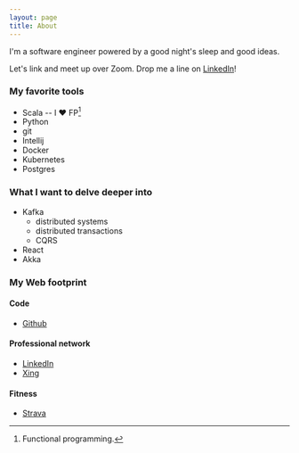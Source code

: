 ```yaml
---
layout: page
title: About
---
```


I'm a software engineer powered by a good night's sleep and good ideas.

Let's link and meet up over Zoom. Drop me a line on [LinkedIn](https://www.linkedin.com/in/esteban-zacharzewski)!

### My favorite tools
* Scala -- I ♥️ FP[^footnote_one]
* Python
* git
* Intellij
* Docker
* Kubernetes
* Postgres

### What I want to delve deeper into
* Kafka
  * distributed systems
  * distributed transactions
  * CQRS
* React
* Akka

### My Web footprint

#### Code
* [Github](https://github.com/stzr1123)

#### Professional network
* [LinkedIn](https://www.linkedin.com/in/esteban-zacharzewski)
* [Xing](https://www.xing.com/profile/Esteban_Zacharzewski)

#### Fitness
* [Strava](https://www.strava.com/athletes/9632376)

[^footnote_one]: Functional programming.